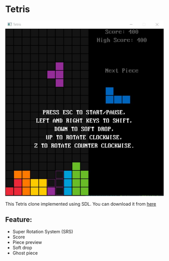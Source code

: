 # Tetris

![Tetris](img/game.jpg "Tetris")

This Tetris clone implemented using SDL.
You can download it from [here](https://github.com/tejasMadrewar/Tetris/releases/latest)

## Feature:
* Super Rotation System (SRS)
* Score
* Piece preview
* Soft drop
* Ghost piece

